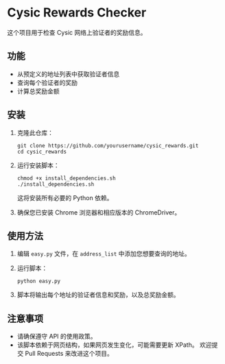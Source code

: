 # Cysic Rewards Checker

这个项目用于检查 Cysic 网络上验证者的奖励信息。

## 功能

- 从预定义的地址列表中获取验证者信息
- 查询每个验证者的奖励
- 计算总奖励金额

## 安装

1. 克隆此仓库：
   ```
   git clone https://github.com/yourusername/cysic_rewards.git
   cd cysic_rewards
   ```

2. 运行安装脚本：
   ```
   chmod +x install_dependencies.sh
   ./install_dependencies.sh
   ```

   这将安装所有必要的 Python 依赖。

3. 确保您已安装 Chrome 浏览器和相应版本的 ChromeDriver。

## 使用方法

1. 编辑 `easy.py` 文件，在 `address_list` 中添加您想要查询的地址。

2. 运行脚本：
   ```
   python easy.py
   ```

3. 脚本将输出每个地址的验证者信息和奖励，以及总奖励金额。

## 注意事项

- 请确保遵守 API 的使用政策。
- 该脚本依赖于网页结构，如果网页发生变化，可能需要更新 XPath。
欢迎提交 Pull Requests 来改进这个项目。

